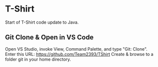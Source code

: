 T-Shirt
=======

Start of T-Shirt code update to Java.

Git Clone & Open in VS Code
---------------------------

Open VS Studio, invoke View, Command Palette, and type "Git: Clone".
Enter this URL: https://github.com/Team2393/TShirt
Create & browse to a folder git in your home directory.